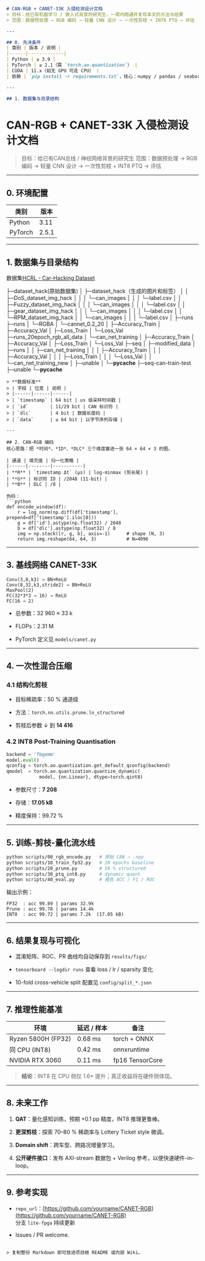 ```markdown
# CAN-RGB + CANET-33K 入侵检测设计文档  
> 目标：给已有机器学习 / 嵌入式背景的研究生，一周内跑通并复现本文的方法与结果  
> 范围：数据预处理 → RGB 编码 → 轻量 CNN 设计 → 一次性剪枝 + INT8 PTQ → 评估  

---

## 0. 先决条件
| 类别 | 版本 / 说明 |
|------|-------------|
| Python | ≥ 3.9 |
| PyTorch | ≥ 2.1（需 `torch.ao.quantization`） |
| CUDA | 11.x（如无 GPU 可走 CPU） |
| 依赖 | `pip install -r requirements.txt`，核心：numpy / pandas / seaborn / scikit-learn / onnxruntime |

---

## 1. 数据集与目录结构

```
# CAN-RGB + CANET-33K 入侵检测设计文档  
> 目标：给已有CAN总线 / 神经网络背景的研究生
> 范围：数据预处理 → RGB 编码 → 轻量 CNN 设计 → 一次性剪枝 + INT8 PTQ → 评估  
> 
---

## 0. 环境配置

| 类别      | 版本                                                                                         |
| ------- | ------------------------------------------------------------------------------------------ |
| Python  | 3.11                                                                                       |
| PyTorch | 2.5.1                                                                                      |

---

## 1. 数据集与目录结构
数据集[HCRL - Car-Hacking Dataset](https://ocslab.hksecurity.net/Datasets/car-hacking-dataset)


├─dataset_hack(原始数据集)
│  ├─dataset_hack（生成的图片和标签）
│  │  ├─DoS_dataset_img_hack
│  │  │  └─can_images
│  │  │  └─label.csv
│  │  ├─Fuzzy_dataset_img_hack
│  │  │  └─can_images
│  │  │  └─label.csv
│  │  ├─gear_dataset_img_hack
│  │  │  └─can_images
│  │  │  └─label.csv
│  │  └─RPM_dataset_img_hack
│  │      └─can_images
│  │  │  └─label.csv
│  ├─runs
├─runs
│  └─RGBA
│      └─cannet_0.2_20
│          ├─Accuracy_Train
│          ├─Accuracy_Val
│          ├─Loss_Train
│          └─Loss_Val
├─runs_20epoch_rgb_all_data
│  └─can_net_training
│      ├─Accuracy_Train
│      ├─Accuracy_Val
│      ├─Loss_Train
│      └─Loss_Val
├─seq
│  ├─modified_data
│  ├─runs
│  │  ├─can_net_training
│  │  │  ├─Accuracy_Train
│  │  │  ├─Accuracy_Val
│  │  │  ├─Loss_Train
│  │  │  └─Loss_Val
│  │  └─can_net_training_new
│  ├─unable
│  └─__pycache__
├─seq-can-train-test
├─unable
└─__pycache__

````
> **数据标准**  
> | 字段 | 位宽 | 说明 |  
> |------|------|------|  
> | `timestamp` | 64 bit | us 级采样时间戳 |  
> | `id`        | 11/29 bit | CAN 标识符 |  
> | `dlc`       | 4 bit | 数据长度码 |  
> | `data`      | ≤ 64 bit | 以字节序列存储 |

---

## 2. CAN-RGB 编码  
核心思路：把 *时间*、*ID*、*DLC* 三个维度塞进一张 64 × 64 × 3 的图。

| 通道 | 填充值 | 归一化策略 |
|------|--------|-----------|
| **R** | `timestamp Δt` (μs) | log-minmax (剪长尾) |
| **G** | 标识符 ID | /2048 (11-bit) |
| **B** | DLC | /8 |

伪码：
```python
def encode_window(df):
    r = log_norm(np.diff(df['timestamp'], prepend=df['timestamp'].iloc[0]))
    g = df['id'].astype(np.float32) / 2048
    b = df['dlc'].astype(np.float32) / 8
    img = np.stack([r, g, b], axis=-1)      # shape (N, 3)
    return img.reshape(64, 64, 3)           # N=4096
````

---

## 3. 基线网络 CANET-33K

```
Conv(3,8,k3) → BN+ReLU
Conv(8,32,k3,stride2) → BN+ReLU
MaxPool(2)
FC(32*3*3 → 16) → ReLU
FC(16 → 2)
```

- 总参数：32 960 ≈ 33 k
    
- FLOPs：2.31 M
    
- PyTorch 定义见 `models/canet.py`
    

---

## 4. 一次性混合压缩

### 4.1 结构化剪枝

- 目标稀疏率：50 % 通道级
    
- 方法：`torch.nn.utils.prune.ln_structured`
    
- 剪枝后参数 ↓ 到 **14 416**
    

### 4.2 INT8 Post-Training Quantisation

```python
backend = 'fbgemm'
model.eval()
qconfig = torch.ao.quantization.get_default_qconfig(backend)
qmodel  = torch.ao.quantization.quantize_dynamic(
            model, {nn.Linear}, dtype=torch.qint8)
```

- 参数尺寸：**7 208**
    
- 存储：**17.05 kB**
    
- 精度保持：99.72 %
    

---

## 5. 训练-剪枝-量化流水线

```bash
python scripts/00_rgb_encode.py   # 原始 CAN → .npy
python scripts/10_train_fp32.py   # 20 epochs baseline
python scripts/20_prune.py        # 50 % structured
python scripts/30_ptq_int8.py     # dynamic quant
python scripts/40_eval.py         # 报告 ACC / F1 / ROC
```

输出示例：

```
FP32  : acc 99.89 | params 32.9k
Prune : acc 99.78 | params 14.4k
INT8  : acc 99.72 | params 7.2k  (17.05 kB)
```

---

## 6. 结果复现与可视化

- 混淆矩阵、ROC、PR 曲线均自动保存到 `results/figs/`
    
- `tensorboard --logdir runs` 查看 loss / lr / sparsity 变化
    
- 10-fold cross-vehicle split 配置见 `config/split_*.json`
    

---

## 7. 推理性能基准

|环境|延迟 / 样本|备注|
|---|---|---|
|Ryzen 5800H (FP32)|0.68 ms|torch + ONNX|
|同 CPU (INT8)|0.42 ms|onnxruntime|
|NVIDIA RTX 3060|0.11 ms|fp16 TensorCore|

> **结论**：INT8 在 CPU 侧仅 1.6× 提升；真正收益将在硬件侧体现。

---

## 8. 未来工作

1. **QAT**：量化感知训练，预期 +0.1 pp 精度，INT8 推理更鲁棒。
    
2. **更深剪枝**：探索 70–80 % 稀疏率与 Lottery Ticket style 微调。
    
3. **Domain shift**：跨车型、跨路况增量学习。
    
4. **公开硬件接口**：发布 AXI-stream 数据包 + Verilog 参考，以便快速硬件-in-loop。
    

---

## 9. 参考实现

- `repo_url`：[https://github.com/yourname/CANET-RGB](https://github.com/yourname/CANET-RGB)  
    分支 `lite-fpga` 持续更新
    
- Issues / PR welcome.
    

```

> 复制整份 Markdown 即可放进项目根 README 或内部 Wiki。
```